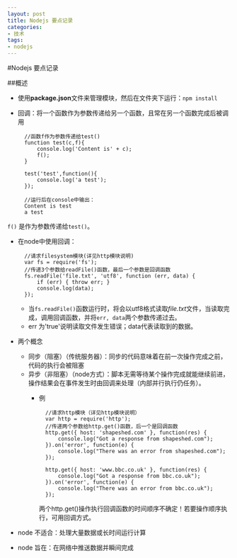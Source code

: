 ```yaml
---
layout: post
title: Nodejs 要点记录
categories: 
- 技术
tags:
- nodejs
---
```



#Nodejs 要点记录

##概述
- 使用**package.json**文件来管理模块，然后在文件夹下运行：`npm install`
- 回调：将一个函数作为参数传递给另一个函数，且常在另一个函数完成后被调用

		//函数f作为参数传递给test()
		function test(c,f){
			console.log('Content is' + c);
			f();
		}
		
		test('test',function(){
			console.log('a test');
		});
		
		//运行后在console中输出：
		Content is test
		a test
`f()` 是作为参数传递给`test()`。
- 在node中使用回调：

		//请求filesystem模块(详见http模块说明)
		var fs = require('fs');
		//传递3个参数给readFile()函数，最后一个参数是回调函数
		fs.readFile('file.txt', 'utf8', function (err, data) {
		    if (err) { throw err; }
		    console.log(data);
		});

	- 当`fs.readFile()`函数运行时，将会以utf8格式读取*file.txt*文件，当读取完成，调用回调函数，并将`err, data`两个参数传递过去。
	- err 为'true'说明读取文件发生错误；data代表读取到的数据。
- 两个概念
	- 同步（阻塞）（传统服务器）：同步的代码意味着在前一次操作完成之前，代码的执行会被阻塞
	- 异步（非阻塞）（node方式）：脚本无需等待某个操作完成就能继续前进，操作结果会在事件发生时由回调来处理（内部并行执行仍任务）。
		- 例
		
				//请求http模块（详见http模块说明）
				var http = require('http');
				//传递两个参数给http.get()函数，后一个是回调函数
				http.get({ host: 'shapeshed.com' }, function(res) {
				    console.log("Got a response from shapeshed.com");
				}).on('error', function(e) {
				    console.log("There was an error from shapeshed.com");
				});
				
				http.get({ host: 'www.bbc.co.uk' }, function(res) {
				    console.log("Got a response from bbc.co.uk");
				}).on('error', function(e) {
				    console.log("There was an error from bbc.co.uk");
				});
	
			两个http.get()操作执行回调函数的时间顺序不确定！若要操作顺序执行，可用回调方式。
			
- node 不适合：处理大量数据或长时间运行计算
- node 旨在：在网络中推送数据并瞬间完成

##
